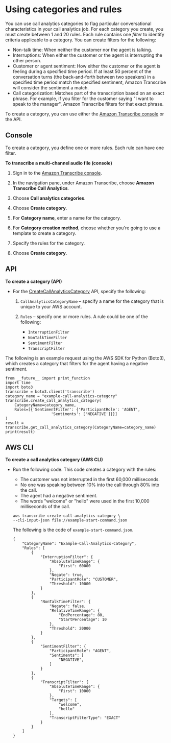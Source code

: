 # Using categories and rules<a name="create-categories"></a>

You can use call analytics categories to flag particular conversational characteristics in your call analytics job\. For each category you create, you must create between 1 and 20 rules\. Each rule contains one *filter* to identify criteria applicable to a category\. You can create filters for the following:
+ Non\-talk time: When neither the customer nor the agent is talking\.
+ Interruptions: When either the customer or the agent is interrupting the other person\.
+ Customer or agent sentiment: How either the customer or the agent is feeling during a specified time period\. If at least 50 percent of the conversation turns \(the back\-and\-forth between two speakers\) in a specified time period match the specified sentiment, Amazon Transcribe will consider the sentiment a match\.
+ Call categorization: Matches part of the transcription based on an exact phrase\. For example, if you filter for the customer saying "I want to speak to the manager", Amazon Transcribe filters for that exact phrase\.

To create a category, you can use either the [Amazon Transcribe console](https://console.aws.amazon.com/transcribe/) or the API\.

## Console<a name="create-category-console"></a>

To create a category, you define one or more rules\. Each rule can have one filter\.

**To transcribe a multi\-channel audio file \(console\)**

1. Sign in to the [Amazon Transcribe console](https://console.aws.amazon.com/transcribe/)\.

1. In the navigation pane, under Amazon Transcribe, choose **Amazon Transcribe Call Analytics**\.

1. Choose **Call analytics categories**\.

1. Choose **Create category**\.

1. For **Category name**, enter a name for the category\.

1. For **Category creation method**, choose whether you're going to use a template to create a category\.

1. Specify the rules for the category\.

1. Choose **Create category**\.

## API<a name="create-category-api"></a>

**To create a category \(API\)**
+ For the [CreateCallAnalyticsCategory](API_CreateCallAnalyticsCategory.md) API, specify the following:

  1. `CallAnalyticsCategoryName` – specify a name for the category that is unique to your AWS account\.

  1. `Rules` – specify one or more rules\. A rule could be one of the following:
     + `InterruptionFilter`
     + `NonTalkTimeFilter`
     + `SentimentFilter`
     + `TranscriptFilter`

The following is an example request using the AWS SDK for Python \(Boto3\), which creates a category that filters for the agent having a negative sentiment\.

```
from __future__ import print_function
import time
import boto3
transcribe = boto3.client('transcribe')
category_name = "example-call-analytics-category"
transcribe.create_call_analytics_category(
    CategoryName=category_name,
    Rules=[{'SentimentFilter': {'ParticipantRole': 'AGENT', 
                    'Sentiments': ['NEGATIVE']}}]
)
result = transcribe.get_call_analytics_category(CategoryName=category_name)    
print(result)
```

## AWS CLI<a name="category-cli"></a>

**To create a call analytics category \(AWS CLI\)**
+ Run the following code\. This code creates a category with the rules:
  + The customer was not interrupted in the first 60,000 milliseconds\.
  + No one was speaking between 10% into the call through 80% into the call\.
  + The agent had a negative sentiment\.
  + The words "welcome" or "hello" were used in the first 10,000 milliseconds of the call\.

  ```
  aws transcribe create-call-analytics-category \
  --cli-input-json file://example-start-command.json
  ```

  The following is the code of `example-start-command.json`\.

  ```
  {
      "CategoryName": "Example-Call-Analytics-Category",
      "Rules": [
          {
              "InterruptionFilter": {
                  "AbsoluteTimeRange": {
                      "First": 60000
                  },
                  "Negate": true,
                  "ParticipantRole": "CUSTOMER",
                  "Threshold": 10000
              }
          },
          {
              "NonTalkTimeFilter": {
                  "Negate": false,
                  "RelativeTimeRange": {
                      "EndPercentage": 80,
                      "StartPercentage": 10
                  },
                  "Threshold": 20000
              }
          },
          {
              "SentimentFilter": {
                  "ParticipantRole": "AGENT",
                  "Sentiments": [
                      "NEGATIVE",                    
                  ]
              }
          },
          {
              "TranscriptFilter": {
                  "AbsoluteTimeRange": {
                      "First": 10000
                  },
                  "Targets": [
                      "welcome",
                      "hello"
                  ],
                  "TranscriptFilterType": "EXACT"
              }
          }
      ]
  }
  ```